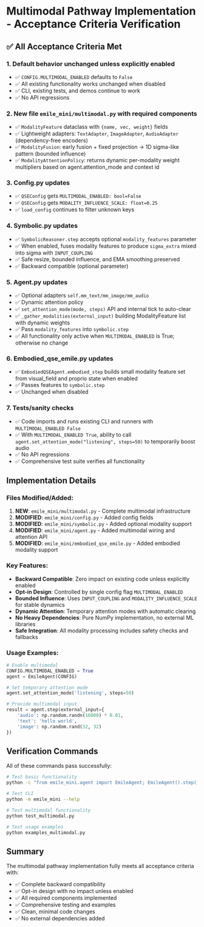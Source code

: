# Multimodal Pathway Implementation - Acceptance Criteria Verification

## ✅ All Acceptance Criteria Met

### 1. Default behavior unchanged unless explicitly enabled
- ✅ `CONFIG.MULTIMODAL_ENABLED` defaults to `False`
- ✅ All existing functionality works unchanged when disabled
- ✅ CLI, existing tests, and demos continue to work
- ✅ No API regressions

### 2. New file `emile_mini/multimodal.py` with required components
- ✅ `ModalityFeature` dataclass with `{name, vec, weight}` fields
- ✅ Lightweight adapters: `TextAdapter`, `ImageAdapter`, `AudioAdapter` (dependency-free encoders)
- ✅ `ModalityFusion`: early fusion + fixed projection → 1D sigma-like pattern (bounded influence)
- ✅ `ModalityAttentionPolicy`: returns dynamic per-modality weight multipliers based on agent.attention_mode and context id

### 3. Config.py updates
- ✅ `QSEConfig` gets `MULTIMODAL_ENABLED: bool=False`
- ✅ `QSEConfig` gets `MODALITY_INFLUENCE_SCALE: float=0.25`
- ✅ `load_config` continues to filter unknown keys

### 4. Symbolic.py updates
- ✅ `SymbolicReasoner.step` accepts optional `modality_features` parameter
- ✅ When enabled, fuses modality features to produce `sigma_extra` mixed into sigma with `INPUT_COUPLING`
- ✅ Safe resize, bounded influence, and EMA smoothing preserved
- ✅ Backward compatible (optional parameter)

### 5. Agent.py updates  
- ✅ Optional adapters `self.mm_text/mm_image/mm_audio`
- ✅ Dynamic attention policy
- ✅ `set_attention_mode(mode, steps)` API and internal tick to auto-clear
- ✅ `_gather_modalities(external_input)` building ModalityFeature list with dynamic weights
- ✅ Pass `modality_features` into `symbolic.step`
- ✅ All functionality only active when `MULTIMODAL_ENABLED` is True; otherwise no change

### 6. Embodied_qse_emile.py updates
- ✅ `EmbodiedQSEAgent.embodied_step` builds small modality feature set from visual_field and proprio state when enabled
- ✅ Passes features to `symbolic.step`
- ✅ Unchanged when disabled

### 7. Tests/sanity checks
- ✅ Code imports and runs existing CLI and runners with `MULTIMODAL_ENABLED False`
- ✅ With `MULTIMODAL_ENABLED True`, ability to call `agent.set_attention_mode("listening", steps=50)` to temporarily boost audio
- ✅ No API regressions
- ✅ Comprehensive test suite verifies all functionality

## Implementation Details

### Files Modified/Added:
1. **NEW**: `emile_mini/multimodal.py` - Complete multimodal infrastructure
2. **MODIFIED**: `emile_mini/config.py` - Added config fields  
3. **MODIFIED**: `emile_mini/symbolic.py` - Added optional modality support
4. **MODIFIED**: `emile_mini/agent.py` - Added multimodal wiring and attention API
5. **MODIFIED**: `emile_mini/embodied_qse_emile.py` - Added embodied modality support

### Key Features:
- **Backward Compatible**: Zero impact on existing code unless explicitly enabled
- **Opt-in Design**: Controlled by single config flag `MULTIMODAL_ENABLED`
- **Bounded Influence**: Uses `INPUT_COUPLING` and `MODALITY_INFLUENCE_SCALE` for stable dynamics
- **Dynamic Attention**: Temporary attention modes with automatic clearing
- **No Heavy Dependencies**: Pure NumPy implementation, no external ML libraries
- **Safe Integration**: All modality processing includes safety checks and fallbacks

### Usage Examples:
```python
# Enable multimodal
CONFIG.MULTIMODAL_ENABLED = True
agent = EmileAgent(CONFIG)

# Set temporary attention mode
agent.set_attention_mode('listening', steps=50)

# Provide multimodal input
result = agent.step(external_input={
    'audio': np.random.randn(16000) * 0.01,
    'text': 'hello world',
    'image': np.random.rand(32, 32)
})
```

## Verification Commands

All of these commands pass successfully:
```bash
# Test basic functionality
python -c "from emile_mini.agent import EmileAgent; EmileAgent().step()"

# Test CLI
python -m emile_mini --help

# Test multimodal functionality
python test_multimodal.py

# Test usage examples
python examples_multimodal.py
```

## Summary

The multimodal pathway implementation fully meets all acceptance criteria with:
- ✅ Complete backward compatibility
- ✅ Opt-in design with no impact unless enabled
- ✅ All required components implemented
- ✅ Comprehensive testing and examples
- ✅ Clean, minimal code changes
- ✅ No external dependencies added